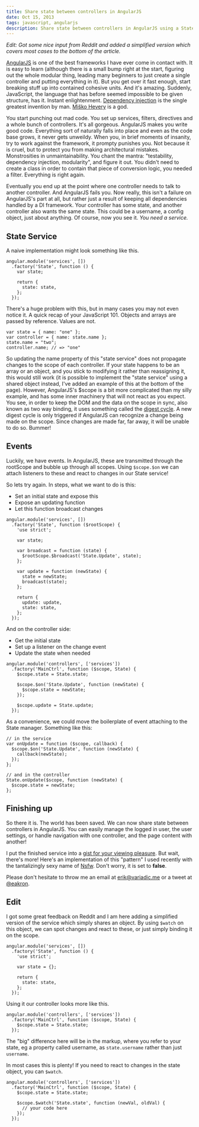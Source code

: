 ```yaml
---
title: Share state between controllers in AngularJS
date: Oct 15, 2013
tags: javascript, angularjs
description: Share state between controllers in AngularJS using a State Service. 
---
```


_Edit: Got some nice input from Reddit and added a simplified version which covers most cases to the bottom of the article._

[AngularJS][angularjs] is one of the best frameworks I have ever come in contact with. It is easy to learn (although there is a small bump right at the start, figuring out the whole modular thing, leading many beginners to just create a single controller and putting everything in it). But you get over it fast enough, start breaking stuff up into contained cohesive units. And it's amazing. Suddenly, JavaScript, the language that has before seemed impossible to be given structure, has it. Instant enlightenment. [Dependency injection][di] is the single greatest invention by man. [Miško Hevery][misko] is a god.

You start punching out mad code. You set up services, filters, directives and a whole bunch of controllers. It's all gorgeous. AngularJS makes you write good code. Everything sort of naturally falls into place and even as the code base grows, it never gets unweildy. When you, in brief moments of insanity, try to work against the framework, it prompty punishes you. Not because it is cruel, but to protect you from making architectural mistakes. Monstrosities in unmaintainability. You chant the mantra: "testability, dependency injection, modularity", and figure it out. You didn't need to create a class in order to contain that piece of conversion logic, you needed a filter. Everything is right again.

Eventually you end up at the point where one controller needs to talk to another controller. And AngularJS fails you. Now really, this isn't a failure on AngularJS's part at all, but rather just a result of keeping all dependencies handled by a DI framework. Your controller has some state, and another controller also wants the same state. This could be a username, a config object, just about anything. Of course, now you see it. _You need a service._

## State Service

A naive implementation might look something like this. 

~~~~~{.javascript}
angular.module('services', [])
  .factory('State', function () {
    var state;

    return {
      state: state,
    };
  });
~~~~~

There's a huge problem with this, but in many cases you may not even notice it. A quick recap of your JavaScript 101. Objects and arrays are passed by reference. Values are not.

~~~~~{.javascript}
var state = { name: "one" };
var controller = { name: state.name };
state.name = "two";
controller.name; // => "one"
~~~~~

So updating the name property of this "state service" does not propagate changes to the scope of each controller. If your state happens to be an array or an object, and you stick to modifying it rather than reassigning it, this would still work (it is possible to implement the "state service" using a shared object instead, I've added an example of this at the bottom of the page). However, AngularJS's $scope is a bit more complicated than my silly example, and has some inner machinery that will not react as you expect. You see, in order to keep the DOM and the data on the scope in sync, also known as two way binding, it uses something called the [digest cycle][concepts]. A new digest cycle is only triggered if AngularJS can recognize a change being made on the scope. Since changes are made far, far away, it will be unable to do so. Bummer!

## Events

Luckily, we have events. In AngularJS, these are transmitted through the rootScope and bubble up through all scopes. Using `$scope.$on` we can attach listeners to these and react to changes in our State service!

So lets try again. In steps, what we want to do is this:

* Set an initial state and expose this
* Expose an updating function
* Let this function broadcast changes

~~~~~{.javascript}
angular.module('services', [])
  .factory('State', function ($rootScope) {
    'use strict';

    var state;

    var broadcast = function (state) {
      $rootScope.$broadcast('State.Update', state);
    };

    var update = function (newState) {
      state = newState;
      broadcast(state);
    };
    
    return {
      update: update,
      state: state,
    };
  });
~~~~~

And on the controller side:

* Get the initial state
* Set up a listener on the change event
* Update the state when needed

~~~~~{.javascript}
angular.module('controllers', ['services'])
  .factory('MainCtrl', function ($scope, State) {
    $scope.state = State.state;
    
    $scope.$on('State.Update', function (newState) {
      $scope.state = newState;
    });
    
    $scope.update = State.update;
  });
~~~~~

As a convenience, we could move the boilerplate of event attaching to the State manager. Something like this:

~~~~~{.javascript}
// in the service
var onUpdate = function ($scope, callback) {
  $scope.$on('State.Update', function (newState) {
    callback(newState);
  });
};

// and in the controller
State.onUpdate($scope, function (newState) {
  $scope.state = newState;
};
~~~~~

## Finishing up

So there it is. The world has been saved. We can now share state between controllers in AngularJS. You can easily manage the logged in user, the user settings, or handle navigation with one controller, and the page content with another!

I put the finished service into a [gist for your viewing pleasure][gist]. But wait, there's more! Here's an implementation of this "pattern" I used recently with the tantalizingly sexy name of [Nsfw][nsfw]. Don't worry, it is set to __false__.

Please don't hesitate to throw me an email at <erik@variadic.me> or a tweet at [@eakron][twitter].

## Edit

I got some great feedback on Reddit and I am here adding a simplified version of the service which simply shares an object. By using `$watch` on this object, we can spot changes and react to these, or just simply binding it on the scope.

~~~~~{.javascript}
angular.module('services', [])
  .factory('State', function () {
    'use strict';

    var state = {};
    
    return {
      state: state,
    };
  });
~~~~~

Using it our controller looks more like this.

~~~~~{.javascript}
angular.module('controllers', ['services'])
  .factory('MainCtrl', function ($scope, State) {
    $scope.state = State.state;
  });
~~~~~

The "big" difference here will be in the markup, where you refer to your state, eg a property called username, as `state.username` rather than just `username`.

In most cases this is plenty! If you need to react to changes in the state object, you can `$watch`.

~~~~~{.javascript}
angular.module('controllers', ['services'])
  .factory('MainCtrl', function ($scope, State) {
    $scope.state = State.state;

    $scope.$watch('State.state', function (newVal, oldVal) {
      // your code here
    });
  });
~~~~~

[angularjs]: http://angularjs.org/
[di]: http://docs.angularjs.org/guide/di
[misko]: https://twitter.com/mhevery
[concepts]: http://docs.angularjs.org/guide/concepts
[gist]: https://gist.github.com/eakron/6989249
[nsfw]: https://gist.github.com/eakron/6989424
[twitter]: https://twitter.com/eakron
